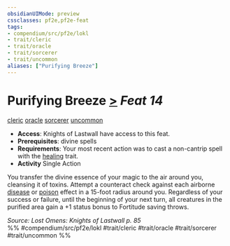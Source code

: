 ```yaml
---
obsidianUIMode: preview
cssclasses: pf2e,pf2e-feat
tags:
- compendium/src/pf2e/lokl
- trait/cleric
- trait/oracle
- trait/sorcerer
- trait/uncommon
aliases: ["Purifying Breeze"]
---
```

# Purifying Breeze  [>](rules/core-rulebook/chapter-9-playing-the-game.md#Actions "Single Action") *Feat 14*  
[cleric](rules/traits/cleric.md "Cleric Class Trait")  [oracle](rules/traits/oracle-apg.md "Oracle Class Trait")  [sorcerer](rules/traits/sorcerer.md "Sorcerer Class Trait")  [uncommon](rules/traits/uncommon.md "Uncommon Rarity Trait")  

- **Access**: Knights of Lastwall have access to this feat.
- **Prerequisites**: divine spells
- **Requirements**: Your most recent action was to cast a non-cantrip spell with the [healing](rules/traits/healing.md "Healing Effect Trait") trait.
- **Activity** Single Action

You transfer the divine essence of your magic to the air around you, cleansing it of toxins. Attempt a counteract check against each airborne [disease](rules/traits/disease.md "Disease Effect Trait") or [poison](rules/traits/poison.md "Poison Effect Trait") effect in a 15-foot radius around you. Regardless of your success or failure, until the beginning of your next turn, all creatures in the purified area gain a +1 status bonus to Fortitude saving throws.

*Source: Lost Omens: Knights of Lastwall p. 85*  
%% #compendium/src/pf2e/lokl #trait/cleric #trait/oracle #trait/sorcerer #trait/uncommon %%